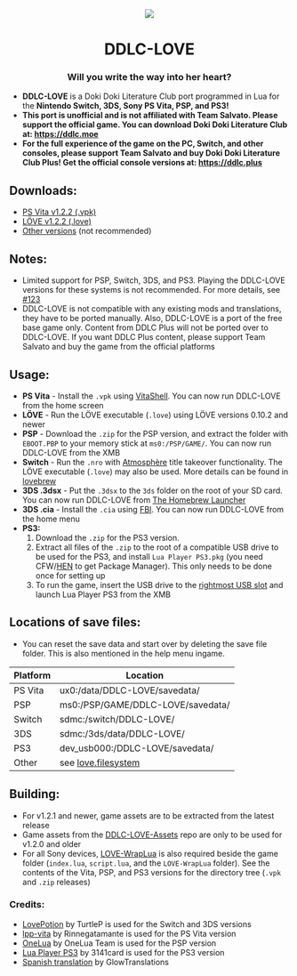 <div align="center">
  <img src="https://github.com/LukeZGD/DDLC-LOVE/raw/ddlclove/logo.png"/>
  <h1>DDLC-LOVE</h1>
  <h3>Will you write the way into her heart?</h3>
</div>

- **DDLC-LOVE** is a Doki Doki Literature Club port programmed in Lua for the **Nintendo Switch, 3DS, Sony PS Vita, PSP, and PS3!**
- **This port is unofficial and is not affiliated with Team Salvato. Please support the official game. You can download Doki Doki Literature Club at: https://ddlc.moe**
- **For the full experience of the game on the PC, Switch, and other consoles, please support Team Salvato and buy Doki Doki Literature Club Plus! Get the official console versions at: https://ddlc.plus**

## Downloads:
- [PS Vita v1.2.2 (.vpk)](https://github.com/LukeZGD/DDLC-LOVE/releases/download/v1.2.2/DDLC-LOVE.vpk)
- [LÖVE v1.2.2 (.love)](https://github.com/LukeZGD/DDLC-LOVE/releases/download/v1.2.2/DDLC-LOVE.love)
- [Other versions](https://github.com/LukeZGD/DDLC-LOVE/releases/v1.1.9) (not recommended)

## Notes:
- Limited support for PSP, Switch, 3DS, and PS3. Playing the DDLC-LOVE versions for these systems is not recommended. For more details, see [#123](https://github.com/LukeZGD/DDLC-LOVE/issues/123)
- DDLC-LOVE is not compatible with any existing mods and translations, they have to be ported manually. Also, DDLC-LOVE is a port of the free base game only. Content from DDLC Plus will not be ported over to DDLC-LOVE. If you want DDLC Plus content, please support Team Salvato and buy the game from the official platforms

## Usage:
- **PS Vita** - Install the `.vpk` using [VitaShell](https://github.com/TheOfficialFloW/VitaShell). You can now run DDLC-LOVE from the home screen
- **LÖVE** - Run the LÖVE executable (`.love`) using LÖVE versions 0.10.2 and newer
- **PSP** - Download the `.zip` for the PSP version, and extract the folder with `EBOOT.PBP` to your memory stick at `ms0:/PSP/GAME/`. You can now run DDLC-LOVE from the XMB
- **Switch** - Run the `.nro` with [Atmosphère](https://github.com/Atmosphere-NX/Atmosphere) title takeover functionality. The LÖVE executable (`.love`) may also be used. More details can be found in [lovebrew](https://lovebrew.org/#/packaging)
- **3DS .3dsx** - Put the `.3dsx` to the `3ds` folder on the root of your SD card. You can now run DDLC-LOVE from [The Homebrew Launcher](https://github.com/fincs/new-hbmenu)
- **3DS .cia** - Install the `.cia`  using [FBI](https://github.com/Steveice10/FBI). You can now run DDLC-LOVE from the home menu
- **PS3:**
  1. Download the `.zip` for the PS3 version.
  2. Extract all files of the `.zip` to the root of a compatible USB drive to be used for the PS3, and install `Lua Player PS3.pkg` (you need CFW/[HEN](https://www.psx-place.com/threads/update-ps3hen-v3-0-0-view-latest-changes-to-the-ps3-exploit-for-superslims-noncfw-models.23955/) to get Package Manager). This only needs to be done once for setting up
  3. To run the game, insert the USB drive to the [rightmost USB slot](https://postimg.cc/jnryRhtb) and launch Lua Player PS3 from the XMB 


## Locations of save files:
- You can reset the save data and start over by deleting the save file folder. This is also mentioned in the help menu ingame.

| Platform | Location                            |
|----------|-------------------------------------|
| PS Vita  | ux0:/data/DDLC-LOVE/savedata/       |
| PSP      | ms0:/PSP/GAME/DDLC-LOVE/savedata/   |
| Switch   | sdmc:/switch/DDLC-LOVE/             |
| 3DS      | sdmc:/3ds/data/DDLC-LOVE/           |
| PS3      | dev_usb000:/DDLC-LOVE/savedata/     |
| Other    | see [love.filesystem](https://love2d.org/wiki/love.filesystem)|

## Building:
- For v1.2.1 and newer, game assets are to be extracted from the latest release
- Game assets from the [DDLC-LOVE-Assets](https://github.com/LukeZGD/DDLC-LOVE-Assets) repo are only to be used for v1.2.0 and older
- For all Sony devices, [LOVE-WrapLua](https://github.com/LukeZGD/LOVE-WrapLua) is also required beside the game folder (`index.lua`, `script.lua`, and the `LOVE-WrapLua` folder). See the contents of the Vita, PSP, and PS3 versions for the directory tree (`.vpk` and `.zip` releases)

### Credits:
- [LovePotion](https://github.com/TurtleP/LovePotion) by TurtleP is used for the Switch and 3DS versions
- [lpp-vita](https://github.com/Rinnegatamante/lpp-vita/) by Rinnegatamante is used for the PS Vita version
- [OneLua](http://onelua.x10.mx/) by OneLua Team is used for the PSP version
- [Lua Player PS3](https://store.brewology.com/ahomebrew.php?brewid=212) by 3141card is used for the PS3 version
- [Spanish translation](https://tradusquare.es/ficha.php?ddlc) by GlowTranslations
